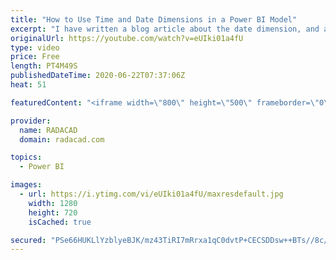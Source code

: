 ```yaml
---
title: "How to Use Time and Date Dimensions in a Power BI Model"
excerpt: "I have written a blog article about the date dimension, and also one about the time dimension. However, I got some questions in the comments about how they will be used together in a data model. In this video, I’ll explain that. Find the links to the date and time tables in my article below: https://radacad.com/how-to-use-time-and-date-dimensions-in-a-power-bi-model"
originalUrl: https://youtube.com/watch?v=eUIki01a4fU
type: video
price: Free
length: PT4M49S
publishedDateTime: 2020-06-22T07:37:06Z
heat: 51

featuredContent: "<iframe width=\"800\" height=\"500\" frameborder=\"0\" src=\"https://www.youtube.com/embed/eUIki01a4fU\" allow=\"accelerometer; autoplay; encrypted-media; gyroscope; picture-in-picture\" allowfullscreen></iframe>"

provider:
  name: RADACAD
  domain: radacad.com

topics:
  - Power BI

images:
  - url: https://i.ytimg.com/vi/eUIki01a4fU/maxresdefault.jpg
    width: 1280
    height: 720
    isCached: true

secured: "PSe66HUKLlYzblyeBJK/mz43TiRI7mRrxa1qC0dvtP+CECSDDsw++BTs//8c/NXiYZcvlQzvh9FnRfSJskjpy5M2Cb9T32Zv/SwSHepRUWUN8g2GmcXKM0TkAnl8ygEQYt8kPHlKMVhizhLsd8f2VEWrR3/jV7XC8bjllUXlwI96cgXlYYGIcelYgy29RMQoIBsfVZOXB5dLADccIe8LKtSbpba7BmpI/W2/YF6DwtNfANxNpMntu6BnWl/5lFxbGx5BVT2UEpyk2yg+2/i4INlhScYjGHNstPawr0C04OZud1EPJIvm2DQLcmW0M5a9hd5+DDmSMvq4iseJdLNVYykEvhmDComc/GOYdj4q6gKclEoOu9wD0dpPJD8gQMoHuI1bmZ2a02umYd73cQE0ce+aPrguO23mcF9+/CANq8g=;1uAj/He+MIy2UmhRrtBaBw=="
---
```


